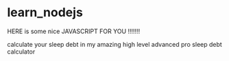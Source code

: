 # learn_nodejs

HERE is some nice JAVASCRIPT 
FOR YOU
!!!!!!!

calculate your sleep debt in my amazing high level advanced pro sleep debt calculator
